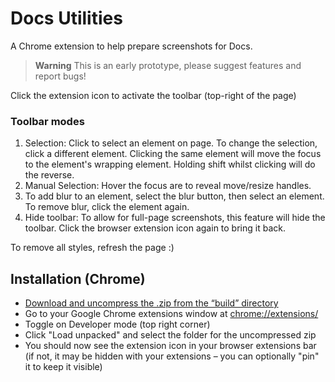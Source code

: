 # Docs Utilities

A Chrome extension to help prepare screenshots for Docs.

> **Warning**
> This is an early prototype, please suggest features and report bugs!

Click the extension icon to activate the toolbar (top-right of the page)

### Toolbar modes

1. Selection: Click to select an element on page. To change the selection, click a different element. Clicking the same element will move the focus to the element's wrapping element. Holding shift whilst clicking will do the reverse.
2. Manual Selection: Hover the focus are to reveal move/resize handles.
3. To add blur to an element, select the blur button, then select an element. To remove blur, click the element again.
4. Hide toolbar: To allow for full-page screenshots, this feature will hide the toolbar. Click the browser extension icon again to bring it back.

To remove all styles, refresh the page :)

## Installation (Chrome)

- [Download and uncompress the .zip from the “build” directory](https://github.com/jackbrewer/docs-utilities/blob/main/build/docs-utilities.zip)
- Go to your Google Chrome extensions window at [chrome://extensions/](chrome://extensions/)
- Toggle on Developer mode (top right corner)
- Click "Load unpacked" and select the folder for the uncompressed zip
- You should now see the extension icon in your browser extensions bar (if not, it may be hidden with your extensions – you can optionally "pin" it to keep it visible)
